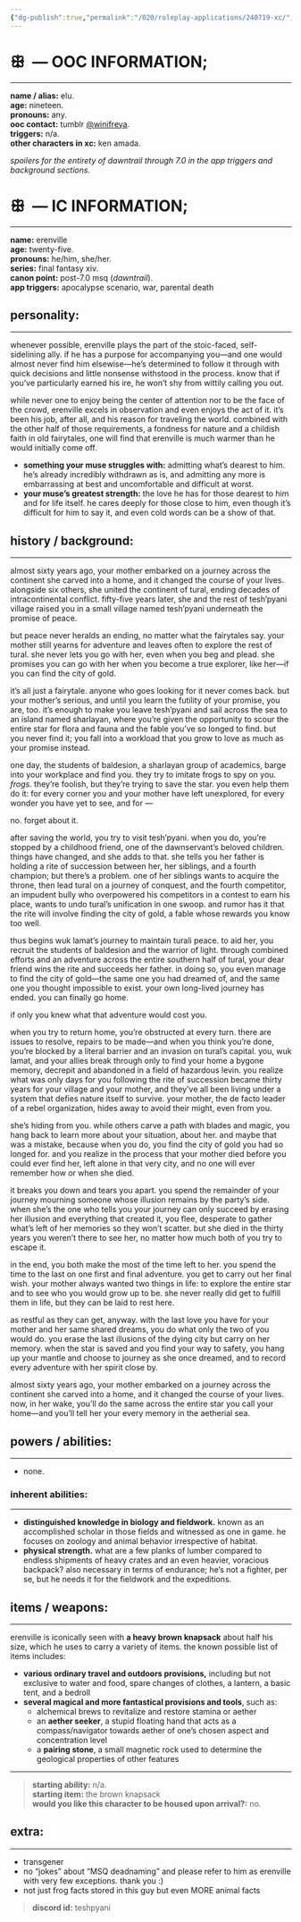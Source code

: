 ```yaml
---
{"dg-publish":true,"permalink":"/020/roleplay-applications/240719-xc/","title":"ꕥ the child you were will not return.","created":"2024-09-26T15:44:41.000-07:00","updated":"2024-09-26T15:44:41.000-07:00"}
---
```


# ꕥ  — OOC INFORMATION;
---
**name / alias:** elu.<br>**age:** nineteen.<br>**pronouns:** any.<br>**ooc contact:** tumblr [@winifreya](https://winifreya.tumblr.com).<br>**triggers:** n/a.<br>**other characters in xc:** ken amada.

*spoilers for the entirety of dawntrail through 7.0 in the app triggers and background sections.*
# ꕥ  — IC INFORMATION;
---
**name:** erenville<br>**age:** twenty-five.<br>**pronouns:** he/him, she/her.<br>**series:** final fantasy xiv.<br>**canon point:** post-7.0 msq (*dawntrail*).<br>**app triggers:** apocalypse scenario, war, parental death
## personality:
---
whenever possible, erenville plays the part of the stoic-faced, self-sidelining ally. if he has a purpose for accompanying you—and one would almost never find him elsewise—he’s determined to follow it through with quick decisions and little nonsense withstood in the process. know that if you’ve particularly earned his ire, he won’t shy from wittily calling you out.

while never one to enjoy being the center of attention nor to be the face of the crowd, erenville excels in observation and even enjoys the act of it. it’s been his job, after all, and his reason for traveling the world. combined with the other half of those requirements, a fondness for nature and a childish faith in old fairytales, one will find that erenville is much warmer than he would initially come off.

- **something your muse struggles with:** admitting what’s dearest to him. he’s already incredibly withdrawn as is, and admitting any more is embarrassing at best and uncomfortable and difficult at worst.
- **your muse’s greatest strength:** the love he has for those dearest to him and for life itself. he cares deeply for those close to him, even though it’s difficult for him to say it, and even cold words can be a show of that.
## history / background:
---
almost sixty years ago, your mother embarked on a journey across the continent she carved into a home, and it changed the course of your lives. alongside six others, she united the continent of tural, ending decades of intracontinental conflict. fifty-five years later, she and the rest of tesh’pyani village raised you in a small village named tesh’pyani underneath the promise of peace.

but peace never heralds an ending, no matter what the fairytales say. your mother still yearns for adventure and leaves often to explore the rest of tural. she never lets you go with her, even when you beg and plead. she promises you can go with her when you become a true explorer, like her—if you can find the city of gold.

it’s all just a fairytale. anyone who goes looking for it never comes back. but your mother’s serious, and until you learn the futility of your promise, you are, too. it’s enough to make you leave tesh’pyani and sail across the sea to an island named sharlayan, where you’re given the opportunity to scour the entire star for flora and fauna and the fable you’ve so longed to find. but you never find it; you fall into a workload that you grow to love as much as your promise instead.

one day, the students of baldesion, a sharlayan group of academics, barge into your workplace and find you. they try to imitate frogs to spy on you. *frogs.* they’re foolish, but they’re trying to save the star. you even help them do it: for every corner you and your mother have left unexplored, for every wonder you have yet to see, and for —

no. forget about it.

after saving the world, you try to visit tesh’pyani. when you do, you’re stopped by a childhood friend, one of the dawnservant’s beloved children. things have changed, and she adds to that. she tells you her father is holding a rite of succession between her, her siblings, and a fourth champion; but there’s a problem. one of her siblings wants to acquire the throne, then lead tural on a journey of conquest, and the fourth competitor, an impudent bully who overpowered his competitors in a contest to earn his place, wants to undo tural’s unification in one swoop. and rumor has it that the rite will involve finding the city of gold, a fable whose rewards you know too well.

thus begins wuk lamat’s journey to maintain turali peace. to aid her, you recruit the students of baldesion and the warrior of light. through combined efforts and an adventure across the entire southern half of tural, your dear friend wins the rite and succeeds her father. in doing so, you even manage to find the city of gold—the same one you had dreamed of, and the same one you thought impossible to exist. your own long-lived journey has ended. you can finally go home.

if only you knew what that adventure would cost you.

when you try to return home, you’re obstructed at every turn. there are issues to resolve, repairs to be made—and when you think you’re done, you’re blocked by a literal barrier and an invasion on tural’s capital. you, wuk lamat, and your allies break through only to find your home a bygone memory, decrepit and abandoned in a field of hazardous levin. you realize what was only days for you following the rite of succession became thirty years for your village and your mother, and they’ve all been living under a system that defies nature itself to survive. your mother, the de facto leader of a rebel organization, hides away to avoid their might, even from you.

she’s hiding from you. while others carve a path with blades and magic, you hang back to learn more about your situation, about her. and maybe that was a mistake, because when you do, you find the city of gold you had so longed for. and you realize in the process that your mother died before you could ever find her, left alone in that very city, and no one will ever remember how or when she died.

it breaks you down and tears you apart. you spend the remainder of your journey mourning someone whose illusion remains by the party’s side. when she’s the one who tells you your journey can only succeed by erasing her illusion and everything that created it, you flee, desperate to gather what’s left of her memories so they won’t scatter. but she died in the thirty years you weren’t there to see her, no matter how much both of you try to escape it.

in the end, you both make the most of the time left to her. you spend the time to the last on one first and final adventure. you get to carry out her final wish. your mother always wanted two things in life: to explore the entire star and to see who you would grow up to be. she never really did get to fulfill them in life, but they can be laid to rest here.

as restful as they can get, anyway. with the last love you have for your mother and her same shared dreams, you do what only the two of you would do. you erase the last illusions of the dying city but carry on her memory. when the star is saved and you find your way to safety, you hang up your mantle and choose to journey as she once dreamed, and to record every adventure with her spirit close by.

almost sixty years ago, your mother embarked on a journey across the continent she carved into a home, and it changed the course of your lives. now, in her wake, you’ll do the same across the entire star you call your home—and you’ll tell her your every memory in the aetherial sea.
## powers / abilities:
---
- none.
### inherent abilities:
---
- **distinguished knowledge in biology and fieldwork.** known as an accomplished scholar in those fields and witnessed as one in game. he focuses on zoology and animal behavior irrespective of habitat.
- **physical strength.** what are a few planks of lumber compared to endless shipments of heavy crates and an even heavier, voracious backpack? also necessary in terms of endurance; he’s not a fighter, per se, but he needs it for the fieldwork and the expeditions.
## items / weapons: 
---
erenville is iconically seen with **a heavy brown knapsack** about half his size, which he uses to carry a variety of items. the known possible list of items includes:
- **various ordinary travel and outdoors provisions,** including but not exclusive to water and food, spare changes of clothes, a lantern, a basic tent, and a bedroll
- **several magical and more fantastical provisions and tools**, such as:
	- alchemical brews to revitalize and restore stamina or aether
	- an **aether seeker**, a stupid floating hand that acts as a compass/navigator towards aether of one’s chosen aspect and concentration level
	- a **pairing stone**, a small magnetic rock used to determine the geological properties of other features

---
> **starting ability:** n/a. <br>**starting item:** the brown knapsack <br>**would you like this character to be housed upon arrival?:** no.
## extra:
---
- transgener
- no “jokes” about “MSQ deadnaming” and please refer to him as erenville with very few exceptions. thank you :)
- not just frog facts stored in this guy but even MORE animal facts

> **discord id:** teshpyani